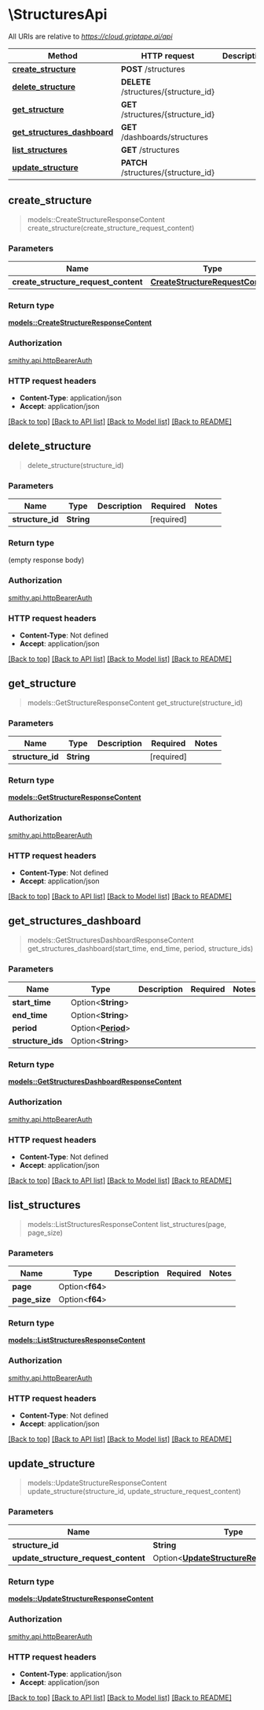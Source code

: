 # \StructuresApi

All URIs are relative to *https://cloud.griptape.ai/api*

Method | HTTP request | Description
------------- | ------------- | -------------
[**create_structure**](StructuresApi.md#create_structure) | **POST** /structures | 
[**delete_structure**](StructuresApi.md#delete_structure) | **DELETE** /structures/{structure_id} | 
[**get_structure**](StructuresApi.md#get_structure) | **GET** /structures/{structure_id} | 
[**get_structures_dashboard**](StructuresApi.md#get_structures_dashboard) | **GET** /dashboards/structures | 
[**list_structures**](StructuresApi.md#list_structures) | **GET** /structures | 
[**update_structure**](StructuresApi.md#update_structure) | **PATCH** /structures/{structure_id} | 



## create_structure

> models::CreateStructureResponseContent create_structure(create_structure_request_content)


### Parameters


Name | Type | Description  | Required | Notes
------------- | ------------- | ------------- | ------------- | -------------
**create_structure_request_content** | [**CreateStructureRequestContent**](CreateStructureRequestContent.md) |  | [required] |

### Return type

[**models::CreateStructureResponseContent**](CreateStructureResponseContent.md)

### Authorization

[smithy.api.httpBearerAuth](../README.md#smithy.api.httpBearerAuth)

### HTTP request headers

- **Content-Type**: application/json
- **Accept**: application/json

[[Back to top]](#) [[Back to API list]](../README.md#documentation-for-api-endpoints) [[Back to Model list]](../README.md#documentation-for-models) [[Back to README]](../README.md)


## delete_structure

> delete_structure(structure_id)


### Parameters


Name | Type | Description  | Required | Notes
------------- | ------------- | ------------- | ------------- | -------------
**structure_id** | **String** |  | [required] |

### Return type

 (empty response body)

### Authorization

[smithy.api.httpBearerAuth](../README.md#smithy.api.httpBearerAuth)

### HTTP request headers

- **Content-Type**: Not defined
- **Accept**: application/json

[[Back to top]](#) [[Back to API list]](../README.md#documentation-for-api-endpoints) [[Back to Model list]](../README.md#documentation-for-models) [[Back to README]](../README.md)


## get_structure

> models::GetStructureResponseContent get_structure(structure_id)


### Parameters


Name | Type | Description  | Required | Notes
------------- | ------------- | ------------- | ------------- | -------------
**structure_id** | **String** |  | [required] |

### Return type

[**models::GetStructureResponseContent**](GetStructureResponseContent.md)

### Authorization

[smithy.api.httpBearerAuth](../README.md#smithy.api.httpBearerAuth)

### HTTP request headers

- **Content-Type**: Not defined
- **Accept**: application/json

[[Back to top]](#) [[Back to API list]](../README.md#documentation-for-api-endpoints) [[Back to Model list]](../README.md#documentation-for-models) [[Back to README]](../README.md)


## get_structures_dashboard

> models::GetStructuresDashboardResponseContent get_structures_dashboard(start_time, end_time, period, structure_ids)


### Parameters


Name | Type | Description  | Required | Notes
------------- | ------------- | ------------- | ------------- | -------------
**start_time** | Option<**String**> |  |  |
**end_time** | Option<**String**> |  |  |
**period** | Option<[**Period**](.md)> |  |  |
**structure_ids** | Option<**String**> |  |  |

### Return type

[**models::GetStructuresDashboardResponseContent**](GetStructuresDashboardResponseContent.md)

### Authorization

[smithy.api.httpBearerAuth](../README.md#smithy.api.httpBearerAuth)

### HTTP request headers

- **Content-Type**: Not defined
- **Accept**: application/json

[[Back to top]](#) [[Back to API list]](../README.md#documentation-for-api-endpoints) [[Back to Model list]](../README.md#documentation-for-models) [[Back to README]](../README.md)


## list_structures

> models::ListStructuresResponseContent list_structures(page, page_size)


### Parameters


Name | Type | Description  | Required | Notes
------------- | ------------- | ------------- | ------------- | -------------
**page** | Option<**f64**> |  |  |
**page_size** | Option<**f64**> |  |  |

### Return type

[**models::ListStructuresResponseContent**](ListStructuresResponseContent.md)

### Authorization

[smithy.api.httpBearerAuth](../README.md#smithy.api.httpBearerAuth)

### HTTP request headers

- **Content-Type**: Not defined
- **Accept**: application/json

[[Back to top]](#) [[Back to API list]](../README.md#documentation-for-api-endpoints) [[Back to Model list]](../README.md#documentation-for-models) [[Back to README]](../README.md)


## update_structure

> models::UpdateStructureResponseContent update_structure(structure_id, update_structure_request_content)


### Parameters


Name | Type | Description  | Required | Notes
------------- | ------------- | ------------- | ------------- | -------------
**structure_id** | **String** |  | [required] |
**update_structure_request_content** | Option<[**UpdateStructureRequestContent**](UpdateStructureRequestContent.md)> |  |  |

### Return type

[**models::UpdateStructureResponseContent**](UpdateStructureResponseContent.md)

### Authorization

[smithy.api.httpBearerAuth](../README.md#smithy.api.httpBearerAuth)

### HTTP request headers

- **Content-Type**: application/json
- **Accept**: application/json

[[Back to top]](#) [[Back to API list]](../README.md#documentation-for-api-endpoints) [[Back to Model list]](../README.md#documentation-for-models) [[Back to README]](../README.md)

